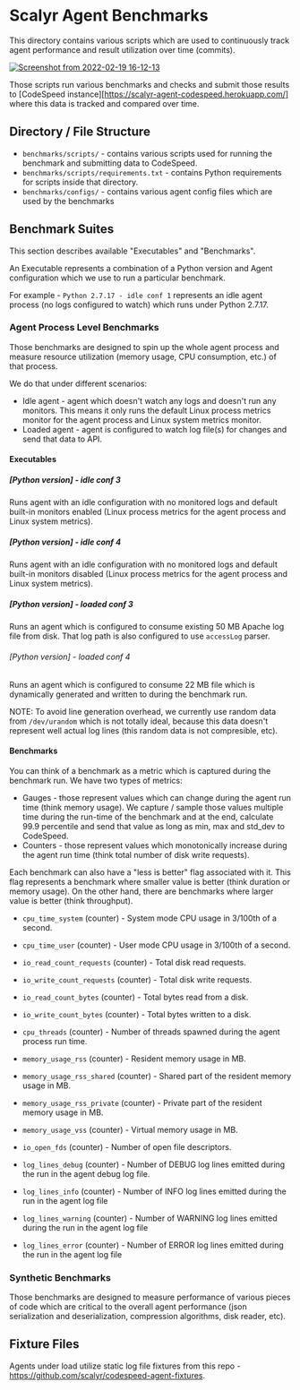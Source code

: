 # Scalyr Agent Benchmarks

This directory contains various scripts which are used to continuously track
agent performance and result utilization over time (commits).

[![Screenshot from 2022-02-19 16-12-13](https://user-images.githubusercontent.com/125088/74847646-c3670400-5332-11ea-94a6-0d984aa824a0.png)](https://scalyr-agent-codespeed.herokuapp.com/)

Those scripts run various benchmarks and checks and submit those results to
[CodeSpeed instance][https://scalyr-agent-codespeed.herokuapp.com/] where this
data is tracked and compared over time.

## Directory / File Structure

* ``benchmarks/scripts/`` - contains various scripts used for running the
   benchmark and submitting data to CodeSpeed.
* ``benchmarks/scripts/requirements.txt`` - contains Python requirements for
  scripts inside that directory.
* ``benchmarks/configs/`` - contains various agent config files which are
   used by the benchmarks

## Benchmark Suites

This section describes available "Executables" and "Benchmarks".

An Executable represents a combination of a Python version and Agent
configuration which we use to run a particular benchmark.

For example - ``Python 2.7.17 - idle conf 1`` represents an idle agent process
(no logs configured to watch) which runs under Python 2.7.17.

### Agent Process Level Benchmarks

Those benchmarks are designed to spin up the whole agent process and measure
resource utilization (memory usage, CPU consumption, etc.) of that process.

We do that under different scenarios:

* Idle agent - agent which doesn't watch any logs and doesn't run any monitors.
  This means it only runs the default Linux process metrics monitor for the
  agent process and Linux system metrics monitor.
* Loaded agent - agent is configured to watch log file(s) for changes and send
  that data to API.

#### Executables

##### [Python version] - idle conf 3

Runs agent with an idle configuration with no monitored logs and default built-in monitors
enabled (Linux process metrics for the agent process and Linux system metrics).

##### [Python version] - idle conf 4

Runs agent with an idle configuration with no monitored logs and default built-in
monitors disabled (Linux process metrics for the agent process and Linux system metrics).

##### [Python version] - loaded conf 3

Runs an agent which is configured to consume existing 50 MB Apache log file from disk. That
log path is also configured to use ``accessLog`` parser.

###### [Python version] - loaded conf 4

Runs an agent which is configured to consume 22 MB file which is dynamically generated and
written to during the benchmark run.

NOTE: To avoid line generation overhead, we currently use random data from ``/dev/urandom``
which is not totally ideal, because this data doesn't represent well actual log lines (this
random data is not compresible, etc).

#### Benchmarks

You can think of a benchmark as a metric which is captured during the benchmark run. We have
two types of metrics:

* Gauges - those represent values which can change during the agent run time (think memory usage).
  We capture / sample those values multiple time during the run-time of the benchmark and at the
  end, calculate 99.9 percentile and send that value as long as min, max and std_dev to CodeSpeed.
* Counters - those represent values which monotonically increase during the agent run time (think
  total number of disk write requests).

Each benchmark can also have a "less is better" flag associated with it. This flag represents a
benchmark where smaller value is better (think duration or memory usage). On the other hand, there
are benchmarks where larger value is better (think throughput).

* ``cpu_time_system`` (counter) - System mode CPU usage in 3/100th of a second.
* ``cpu_time_user`` (counter) - User mode CPU usage in 3/100th of a second.
* ``io_read_count_requests`` (counter) - Total disk read requests.
* ``io_write_count_requests`` (counter) - Total disk write requests.
* ``io_read_count_bytes`` (counter) - Total bytes read from a disk.
* ``io_write_count_bytes`` (counter) - Total bytes written to a disk.

* ``cpu_threads`` (counter) - Number of threads spawned during the agent process run time.
* ``memory_usage_rss`` (counter) - Resident memory usage in MB.
* ``memory_usage_rss_shared`` (counter) - Shared part of the resident memory usage in MB.
* ``memory_usage_rss_private`` (counter) - Private part of the resident memory usage in MB.
* ``memory_usage_vss`` (counter) - Virtual memory usage in MB.
* ``io_open_fds`` (counter) - Number of open file descriptors.

* ``log_lines_debug`` (counter) - Number of DEBUG log lines emitted during the run in the agent
  debug log file.
* ``log_lines_info`` (counter) - Number of INFO log lines emitted during the run in the agent
  log file
* ``log_lines_warning`` (counter) - Number of WARNING log lines emitted during the run in the agent
  log file
* ``log_lines_error`` (counter) - Number of ERROR log lines emitted during the run in the agent
  log file

### Synthetic Benchmarks

Those benchmarks are designed to measure performance of various pieces of code
which are critical to the overall agent performance (json serialization and
deserialization, compression algorithms, disk reader, etc).

## Fixture Files

Agents under load utilize static log file fixtures from this repo -
https://github.com/scalyr/codespeed-agent-fixtures.
